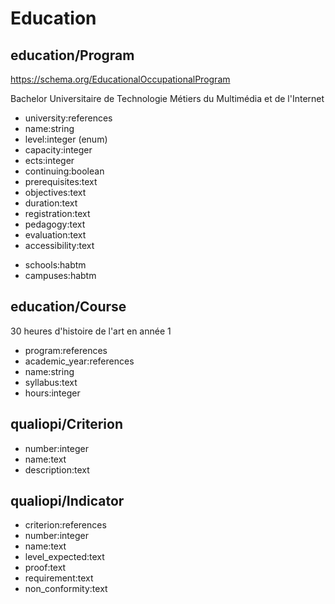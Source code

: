 # Education

## education/Program

https://schema.org/EducationalOccupationalProgram

Bachelor Universitaire de Technologie Métiers du Multimédia et de l'Internet

- university:references
- name:string
- level:integer (enum)
- capacity:integer
- ects:integer
- continuing:boolean
- prerequisites:text
- objectives:text
- duration:text
- registration:text
- pedagogy:text
- evaluation:text
- accessibility:text
+ schools:habtm
+ campuses:habtm

## education/Course

30 heures d'histoire de l'art en année 1

- program:references
- academic_year:references
- name:string
- syllabus:text
- hours:integer

## qualiopi/Criterion

- number:integer
- name:text
- description:text

## qualiopi/Indicator
- criterion:references
- number:integer
- name:text
- level_expected:text
- proof:text
- requirement:text
- non_conformity:text
